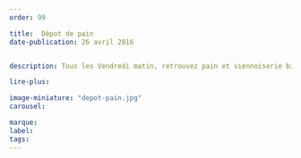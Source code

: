 ```yaml
---
order: 99

title:  Dêpot de pain
date-publication: 26 avril 2016


description: Tous les Vendredi matin, retrouvez pain et viennoiserie bio

lire-plus: 

image-miniature: "depot-pain.jpg"
carousel: 

marque:
label: 
tags: 
---
```


<!--fin-excerpt-->
<!-- ******************************** -->
<!-- **** début contenu détaillé **** -->


<!-- **** fin contenu détaillé **** -->
<!-- ****************************** -->

